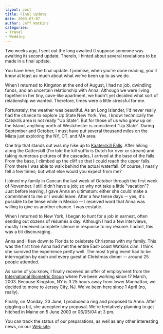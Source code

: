```yaml
---
layout: post
title: Final Update
date: 2003-07-07
author: Jeff Watkins
categories:
- Travel
- Wedding
---
```


Two weeks ago, I sent out the long awaited (I suppose someone was
awaiting it) second update. Therein, I hinted about several revelations
to be made in a final update.

You have here, the final update. I promise, when you're done
reading, you'll know at least as much about what we've been up to as we do.

When I returned to Kingston at the end of August, I had no job,
dwindling funds, and an uncertain relationship with Anna. Although we
were living together in her tiny, cave-like apartment, we hadn't yet
decided what sort of relationship we wanted. Therefore, times were a
little stressful for me.

Fortunately, the weather was beautiful. As an Long Islander, I'd
never really had the chance to explore Up State New York. Yes, I know:
technically the Catskills area is not really "Up State". But for those
of us who grew up on the Island, anything north of Westchester is
considered "Up State". During September and October, I must have put
several thousand miles on the Miata just exploring the NY, CT, and MA
area.

One trip that stands out was my hike up to <a href="http://www2.nypl.org/home/Hudson/ref/984full/099000f.html">
Kaaterskill Falls</a>. After hiking along the Catterskill (I'm told the
kill suffix is Dutch for river or stream) and taking numerous pictures
of the cascades, I arrived at the base of the falls. From the base, I
climbed up the cliff so that I could reach the upper falls. From there
I was able to walk behind the actual waterfall. Of course, I nearly
fell a few times; but what else would you expect from me?

I joined my family in Cancun the last week of October through the
first week of November. I still didn't have a job; so why not take a
little "vacation"? Just before leaving, I gave Anna an ultimatum:
either she could make a commitment to me or I would leave. After a few
tense days -- yes, it's possible to be tense while in Mexico -- I
received word that Anna was willing to give us another chance. I was
ecstatic.

When I returned to New York, I began to hunt for a job in earnest,
often sending out dozens of r&eacute;sum&eacute;s a day. Although I had a few
interviews, mostly I received complete silence in response to my
r&eacute;sum&eacute;. I admit, this was a bit discouraging.

Anna and I flew down to Florida to celebrate Christmas with my
family. This was the first time Anna had met the entire East-coast
Watkins clan. I think she survived the experience pretty well. The most
trying event had to be interrogation by each and every guest at
Christmas dinner -- around 25 people attended.

As some of you know, I finally received an offer of employment from
the <a href="http://www.biometricgroup.com/">International Biometric
Group</a> where I've been working since 17 March, 2003. Because
Kingston, NY is 3.25 hours away from lower Manhattan, we decided to
move to Jersey City, NJ. We've been here since 1 April (no, really).

Finally, on Monday, 23 June, I produced a ring and proposed to Anna.
After giggling a bit, she accepted my proposal. We're tentatively
planning to get hitched in Maine on 5 June 2003 or 06/05/04 at 3 pm.

You can track the status of our preparations, as well as any other
interesting news, on our <a href="http://newburyportion.com/">Web site</a>.